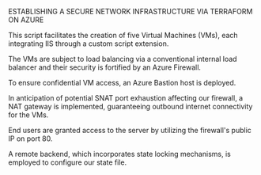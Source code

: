 ESTABLISHING A SECURE NETWORK INFRASTRUCTURE VIA TERRAFORM ON AZURE

This script facilitates the creation of five Virtual Machines (VMs), each integrating IIS through a custom script extension.

The VMs are subject to load balancing via a conventional internal load balancer and their security is fortified by an Azure Firewall.

To ensure confidential VM access, an Azure Bastion host is deployed.

In anticipation of potential SNAT port exhaustion affecting our firewall, a NAT gateway is implemented, guaranteeing outbound internet connectivity for the VMs.

End users are granted access to the server by utilizing the firewall's public IP on port 80.

A remote backend, which incorporates state locking mechanisms, is employed to configure our state file.



